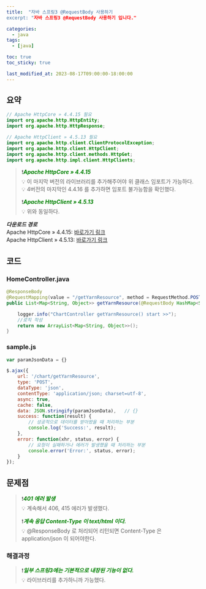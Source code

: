 ```yaml
---
title:  "자바 스프링3 @RequestBody 사용하기
excerpt: "자바 스프링3 @RequestBody 사용하기 입니다."

categories:
  - java
tags:
  - [java]

toc: true
toc_sticky: true

last_modified_at: 2023-08-17T09:00:00-18:00:00
---
```

  
## 요약
```java
// Apache HttpCore » 4.4.15 필요
import org.apache.http.HttpEntity;
import org.apache.http.HttpResponse;

// Apache HttpClient » 4.5.13 필요 
import org.apache.http.client.ClientProtocolException;
import org.apache.http.client.HttpClient;
import org.apache.http.client.methods.HttpGet;
import org.apache.http.impl.client.HttpClients;

```

> ❗<span style='color:green'><b><I>Apache HttpCore » 4.4.15</I></b></span>  
> 💡 이 마지막 버전의 라이브러리를 추가해주어야 위 클래스 임포트가 가능하다.  
> 💡 4버전의 마지막인 4.4.16 를 추가하면 임포트 불가능함을 확인했다.   
>   
> ❗<span style='color:green'><b><I>Apache HttpClient » 4.5.13</I></b></span>  
> 💡 위와 동일하다.  

***다운로드 경로***  
Apache HttpCore » 4.4.15: [바로가기 링크](https://mvnrepository.com/artifact/org.apache.httpcomponents/httpcore/4.4.15)  
Apache HttpClient » 4.5.13: [바로가기 링크](https://mvnrepository.com/artifact/org.apache.httpcomponents/httpclient/4.5.13)  
    

## 코드
### HomeController.java
```java
@ResponseBody
@RequestMapping(value = "/getYarnResource", method = RequestMethod.POST)
public List<Map<String, Object>> getYarnResource(@RequestBody HashMap<String, Object> param) {

	logger.info("ChartController getYarnResource() start >>");
	//로직 작성
	return new ArrayList<Map<String, Object>>();
}
```

### sample.js
```js
var paramJsonData = {}

$.ajax({
    url: '/chart/getYarnResource',
    type: 'POST',
    dataType: 'json',
    contentType: 'application/json; charset=utf-8',
    async: true,
    cache: false,
    data: JSON.stringify(paramJsonData),   // {} 
    success: function(result) {
        // 성공적으로 데이터를 받아왔을 때 처리하는 부분
        console.log('Success:', result);
    },
    error: function(xhr, status, error) {
        // 요청이 실패하거나 에러가 발생했을 때 처리하는 부분
        console.error('Error:', status, error);
    }
});

```

## 문제점
> ❗<span style='color:green'><b><I>401 에러 발생</I></b></span>  
> 💡 계속해서 406, 415 에러가 발생했다.
>  
> ❗<span style='color:green'><b><I>계속 응답 Content-Type 이 text/html 이다.</I></b></span>  
> 💡 @ResponseBody 로 처리되어 리턴되면 Content-Type 은 application/json 이 되어야한다.  
>  


### 해결과정
>  
> ❗<span style='color:green'><b><I>일부 스프링3에는 기본적으로 내장된 기능이 없다.</I></b></span>  
> 💡 라이브러리를 추가하니까 가능했다.